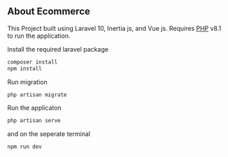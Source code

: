 
## About Ecommerce
  
This Project built using Laravel 10, Inertia js, and Vue js.
Requires [PHP](https://nodejs.org/) v8.1 to run the application.

Install the required laravel package
```sh
composer install
npm install
```

Run migration
```sh
php artisan migrate
```
Run the applicaton
```sh
php artisan serve
```
and on the seperate terminal
```sh
npm run dev
```